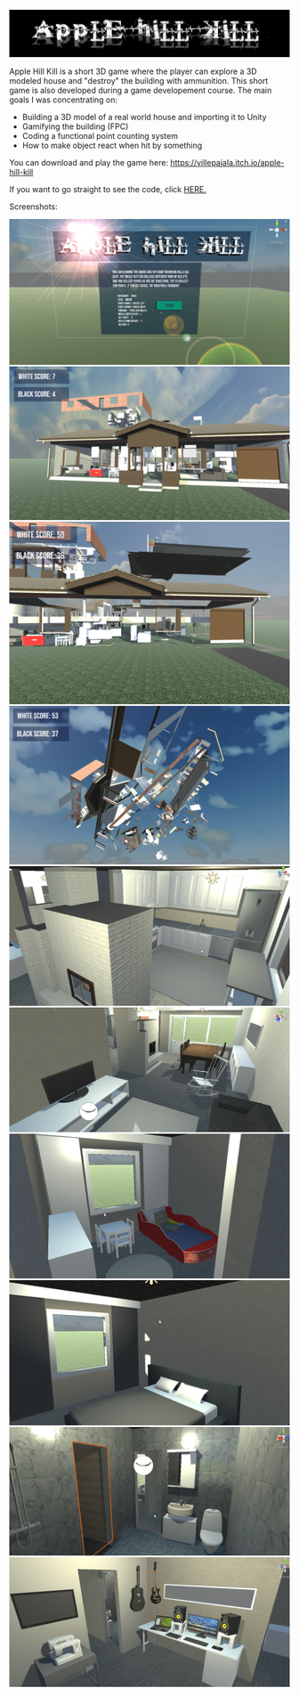 ![](Apple%20Hill%20Kill/images/Logo.jpg)

Apple Hill Kill is a short 3D game where the player can explore a 3D modeled house and "destroy" the building with ammunition. This short game is also developed during a game developement course. The main goals I was concentrating on:

* Building a 3D model of a real world house and importing it to Unity
* Gamifying the building (FPC)
* Coding a functional point counting system
* How to make object react when hit by something

You can download and play the game here: https://villepajala.itch.io/apple-hill-kill

If you want to go straight to see the code, click [HERE.](Apple%20Hill%20Kill/Assets/Scripts)


Screenshots:

![](Apple%20Hill%20Kill/images/Apple%20Hill%20Kill%207.png)
![](Apple%20Hill%20Kill/images/Apple%20Hill%20Kill%208.png)
![](Apple%20Hill%20Kill/images/Apple%20Hill%20Kill%209.png)
![](Apple%20Hill%20Kill/images/Apple%20Hill%20Kill%2010.png)
![](Apple%20Hill%20Kill/images/Apple%20Hill%20Kill%201.png)
![](Apple%20Hill%20Kill/images/Apple%20Hill%20Kill%202.png)
![](Apple%20Hill%20Kill/images/Apple%20Hill%20Kill%203.png)
![](Apple%20Hill%20Kill/images/Apple%20Hill%20Kill%204.png)
![](Apple%20Hill%20Kill/images/Apple%20Hill%20Kill%205.png)
![](Apple%20Hill%20Kill/images/Apple%20Hill%20Kill%206.png)


